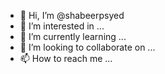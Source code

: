 - 👋 Hi, I’m @shabeerpsyed
- 👀 I’m interested in ...
- 🌱 I’m currently learning ...
- 💞️ I’m looking to collaborate on ...
- 📫 How to reach me ...

<!---
shabeerpsyed/shabeerpsyed is a ✨ special ✨ repository because its `README.md` (this file) appears on your GitHub profile.
You can click the Preview link to take a look at your changes.
--->
